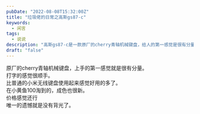 ```yaml
---
pubDate: "2022-08-08T15:32:00Z"
title: "垃圾佬的日常之高斯gs87-c"
keywords:
  - 闲言
tags:
  - 说说
description: "高斯gs87-c是一款原厂的cherry青轴机械键盘，给人的第一感觉是很有分量。打字感觉很顺手，比普通的小米无线键盘好用得多。在小黄鱼100淘到的，成色也很新，价格还可以接受。唯一的遗憾是没有背光。"
draft: "false"
---
```


<p>原厂的cherry青轴机械键盘，上手的第一感觉就是很有分量。<br />打字的感觉很顺手。<br />比普通的小米无线键盘使用起来感觉好用的多了。<br />在小黄鱼100淘到的，成色也很新。<br />价格感觉还行<br />唯一的遗憾就是没有背光了。</p>